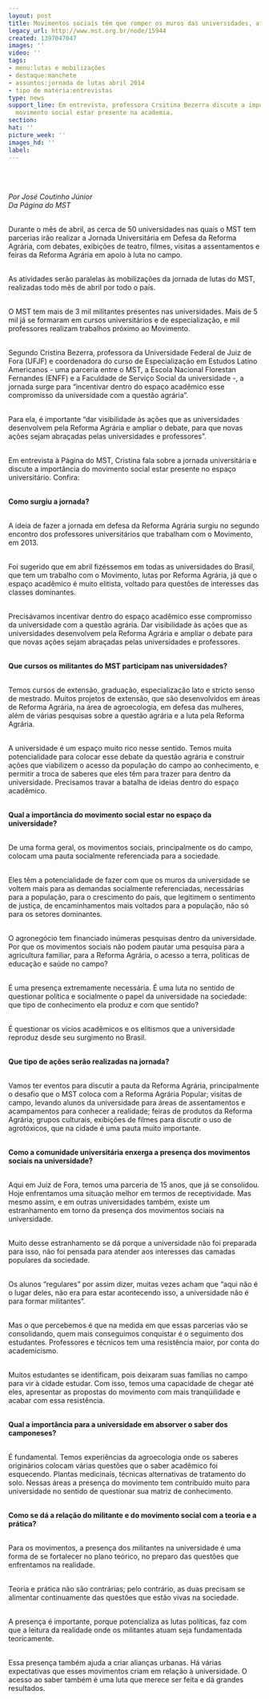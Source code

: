 ```yaml
---
layout: post
title: Movimentos sociais têm que romper os muros das universidades, afirma professora
legacy_url: http://www.mst.org.br/node/15944
created: 1397047047
images: ''
video: ''
tags:
- menu:lutas e mobilizações
- destaque:manchete
- assuntos:jornada de lutas abril 2014
- tipo de matéria:entrevistas
type: news
support_line: Em entrevista, professora Crsitina Bezerra discute a importância do
  movimento social estar presente na academia.
section: 
hat: ''
picture_week: ''
images_hd: ''
label: 
---
```

<p>&nbsp;</p><p><br><em>Por José Coutinho Júnior<br>Da Página do MST<br><br type="_moz"></em></p><p>Durante o mês de abril, as cerca de 50 universidades nas quais o MST tem parcerias irão realizar a Jornada Universitária em Defesa da Reforma Agrária, com debates, exibições de teatro, filmes, visitas a assentamentos e feiras da Reforma Agrária em apoio à luta no campo.</p><p><br>As atividades serão paralelas às mobilizações da jornada de lutas do MST, realizadas todo mês de abril por todo o país.&nbsp;</p><p><br>O MST tem mais de 3 mil militantes presentes nas universidades. Mais de 5 mil já se formaram em cursos universitários e de especialização, e mil professores realizam trabalhos próximo ao Movimento.</p><p><br>Segundo Cristina Bezerra, professora da Universidade Federal de Juiz de Fora (UFJF) e coordenadora do curso de Especialização em Estudos Latino Americanos - uma parceria entre o MST, a Escola Nacional Florestan Fernandes (ENFF) e a Faculdade de Serviço Social da universidade -, a jornada surge para “incentivar dentro do espaço acadêmico esse compromisso da universidade com a questão agrária”.&nbsp;</p><p><br>Para ela, é importante “dar visibilidade às ações que as universidades desenvolvem pela Reforma Agrária e ampliar o debate, para que novas ações sejam abraçadas pelas universidades e professores”.</p><p><br>Em entrevista à Página do MST, Cristina fala sobre a jornada universitária e discute a importância do movimento social estar presente no espaço universitário. Confira:</p><p><br><strong>Como surgiu a jornada?</strong></p><p><br>A ideia de fazer a jornada em defesa da Reforma Agrária surgiu no segundo encontro dos professores universitários que trabalham com o Movimento, em 2013.&nbsp;</p><p><br>Foi sugerido que em abril fizéssemos em todas as universidades do Brasil, que tem um trabalho com o Movimento, lutas por Reforma Agrária, já que o espaço acadêmico é muito elitista, voltado para questões de interesses das classes dominantes.</p><p><br>Precisávamos incentivar dentro do espaço acadêmico esse compromisso da universidade com a questão agrária. Dar visibilidade às ações que as universidades desenvolvem pela Reforma Agrária e ampliar o debate para que novas ações sejam abraçadas pelas universidades e professores.&nbsp;</p><p><br><strong>Que cursos os militantes do MST participam nas universidades?</strong></p><p><br>Temos cursos de extensão, graduação, especialização lato e stricto senso de mestrado. Muitos projetos de extensão, que são desenvolvidos em áreas de Reforma Agrária, na área de agroecologia, em defesa das mulheres, além de várias pesquisas sobre a questão agrária e a luta pela Reforma Agrária.&nbsp;</p><p><br>A universidade é um espaço muito rico nesse sentido. Temos muita potencialidade para colocar esse debate da questão agrária e construir ações que viabilizem o acesso da população do campo ao conhecimento, e permitir a troca de saberes que eles têm para trazer para dentro da universidade. Precisamos travar a batalha de ideias dentro do espaço acadêmico.</p><p><br><strong>Qual a importância do movimento social estar no espaço da universidade?</strong></p><p><br>De uma forma geral, os movimentos sociais, principalmente os do campo, colocam uma pauta socialmente referenciada para a sociedade.&nbsp;</p><p><br>Eles têm a potencialidade de fazer com que os muros da universidade se voltem mais para as demandas socialmente referenciadas, necessárias para a população, para o crescimento do país, que legitimem o sentimento de justiça, de encaminhamentos mais voltados para a população, não só para os setores dominantes.</p><p><br>O agronegócio tem financiado inúmeras pesquisas dentro da universidade. Por que os movimentos sociais não podem pautar uma pesquisa para a agricultura familiar, para a Reforma Agrária, o acesso a terra, políticas de educação e saúde no campo?</p><p><br>É uma presença extremamente necessária. É uma luta no sentido de questionar política e socialmente o papel da universidade na sociedade: que tipo de conhecimento ela produz e com que sentido?</p><p><br>É questionar os vícios acadêmicos e os elitismos que a universidade reproduz desde seu surgimento no Brasil.</p><p><br><strong>Que tipo de ações serão realizadas na jornada?</strong></p><p><br>Vamos ter eventos para discutir a pauta da Reforma Agrária, principalmente o desafio que o MST coloca com a Reforma Agrária Popular; visitas de campo, levando alunos da universidade para áreas de assentamentos e acampamentos para conhecer a realidade; feiras de produtos da Reforma Agrária; grupos culturais, exibições de filmes para discutir o uso de agrotóxicos, que na cidade é uma pauta muito importante.&nbsp;</p><p><br><strong>Como a comunidade universitária enxerga a presença dos movimentos sociais na universidade?&nbsp;</strong></p><p><br>Aqui em Juiz de Fora, temos uma parceria de 15 anos, que já se consolidou. Hoje enfrentamos uma situação melhor em termos de receptividade. Mas mesmo assim, e em outras universidades também, existe um estranhamento em torno da presença dos movimentos sociais na universidade.&nbsp;</p><p><br>Muito desse estranhamento se dá porque a universidade não foi preparada para isso, não foi pensada para atender aos interesses das camadas populares da sociedade.&nbsp;</p><p><br>Os alunos “regulares” por assim dizer, muitas vezes acham que “aqui não é o lugar deles, não era para estar acontecendo isso, a universidade não é para formar militantes”.</p><p><br>Mas o que percebemos é que na medida em que essas parcerias vão se consolidando, quem mais conseguimos conquistar é o seguimento dos estudantes. Professores e técnicos tem uma resistência maior, por conta do academicismo.</p><p><br>Muitos estudantes se identificam, pois deixaram suas famílias no campo para vir à cidade estudar. Com isso, temos uma capacidade de chegar até eles, apresentar as propostas do movimento com mais tranqüilidade e acabar com essa resistência.</p><p><br><strong>Qual a importância para a universidade em absorver o saber dos camponeses?</strong></p><p><br>É fundamental. Temos experiências da agroecologia onde os saberes originários colocam várias questões que o saber acadêmico foi esquecendo. Plantas medicinais, técnicas alternativas de tratamento do solo. Nessas áreas a presença do movimento tem contribuído muito para universidade no sentido de questionar sua matriz de conhecimento.</p><p><br><strong>Como se dá a relação do militante e do movimento social com a teoria e a prática?</strong></p><p><br>Para os movimentos, a presença dos militantes na universidade é uma forma de se fortalecer no plano teórico, no preparo das questões que enfrentamos na realidade.&nbsp;</p><p><br>Teoria e prática não são contrárias; pelo contrário, as duas precisam se alimentar continuamente das questões que estão vivas na sociedade.&nbsp;</p><p><br>A presença é importante, porque potencializa as lutas políticas, faz com que a leitura da realidade onde os militantes atuam seja fundamentada teoricamente.</p><p><br>Essa presença também ajuda a criar alianças urbanas. Há várias expectativas que esses movimentos criam em relação à universidade. O acesso ao saber também é uma luta que merece ser feita e dá grandes resultados.&nbsp;</p><div>&nbsp;</div>
